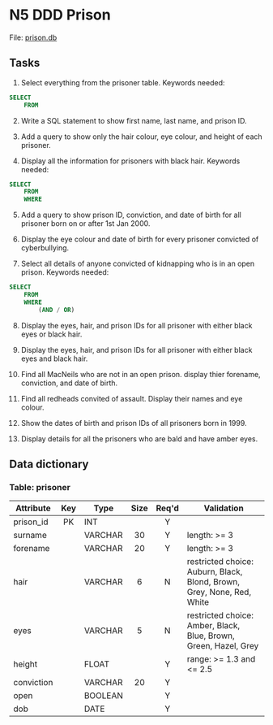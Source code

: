 # N5 DDD Prison

File: [prison.db](assets/prison.db "Download file")

## Tasks

1. Select everything from the prisoner table. Keywords needed:

``` SQL
SELECT
    FROM
```

2. Write a SQL statement to show first name, last name, and prison ID.

3. Add a query to show only the hair colour, eye colour, and height of each prisoner.

4. Display all the information for prisoners with black hair. Keywords needed:

``` SQL
SELECT
    FROM
    WHERE
```
        
5. Add a query to show prison ID, conviction, and date of birth for all prisoner born on or after 1st Jan 2000.

6. Display the eye colour and date of birth for every prisoner convicted of cyberbullying.

7. Select all details of anyone convicted of kidnapping who is in an open prison. Keywords needed:

``` SQL
SELECT
    FROM
    WHERE
        (AND / OR)
```

8. Display the eyes, hair, and prison IDs for all prisoner with either black eyes or black hair.

9. Display the eyes, hair, and  prison IDs for all prisoner with either black eyes and black hair.

10. Find all MacNeils who are not in an open prison. display thier forename, conviction, and date of birth.
    
11. Find all redheads convited of assault.  Display their names and eye colour.

12. Show the dates of birth and prison IDs of all prisoners born in 1999.

13. Display details for all the prisoners who are bald and have amber eyes.


## Data dictionary

### Table: prisoner

| Attribute  | Key   | Type    | Size  | Req'd | Validation |
| ---------  | :---: | ----    | :---: | :---: | ---------- |
| prison_id  | PK    | INT     |       | Y     |            |
| surname    |       | VARCHAR | 30    | Y     | length: >= 3 |
| forename   |       | VARCHAR | 20    | Y     | length: >= 3 |
| hair       |       | VARCHAR | 6     | N     | restricted choice: Auburn, Black, Blond, Brown, Grey, None, Red, White |
| eyes       |       | VARCHAR | 5     | N     | restricted choice: Amber, Black, Blue, Brown, Green, Hazel, Grey |
| height     |       | FLOAT   |       | Y     | range: >= 1.3 and <= 2.5 |
| conviction |       | VARCHAR | 20    | Y     |            |       
| open       |       | BOOLEAN |       | Y     |            |
| dob        |       | DATE    |       | Y     |            |
